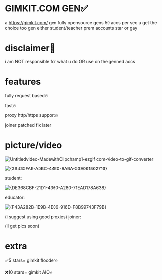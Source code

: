 # GIMKIT.COM GEN✅
a https://gimkit.com/ gen fully opensource gens 50 accs per sec u get the choice too gen either student/teacher prem accounts
star or gay

# disclaimer📕
i am NOT responsible for what u do OR use on the genned accs

# features
fully request based🔥

fast🔥

proxy http/https support🔥

joiner patched fix later


# picture/video



![Untitledvideo-MadewithClipchamp1-ezgif com-video-to-gif-converter](https://github.com/user-attachments/assets/57bd338b-28fb-4d92-bb5b-4401dfd2953d)



![{3B435FAE-A5BC-44E0-9ABA-539061862716}](https://github.com/user-attachments/assets/3f47279a-c864-4ad6-9c3e-7be5b87b5752)



student:

![{DE368CBF-21D1-4360-A280-71EAD178A638}](https://github.com/user-attachments/assets/3819c1dc-5263-4d8d-b083-91e0b0d7a29b)


educator:

![{F43A282B-1E9B-4E06-916D-F8B99743F79B}](https://github.com/user-attachments/assets/6d1024cc-e2e4-4a65-9268-5a6f8e20dd32)


(i suggest using good proxies)  joiner:

(il get pics soon)






# extra

✅5 stars= gimkit flooder⭐ 

❌10 stars= gimkit AIO⭐
